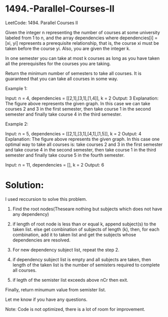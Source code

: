 # 1494.-Parallel-Courses-II
LeetCode: 1494. Parallel Courses II


Given the integer n representing the number of courses at some university labeled from 1 to n, and the array dependencies where dependencies[i] = [xi, yi]  represents a prerequisite relationship, that is, the course xi must be taken before the course yi.  Also, you are given the integer k.

In one semester you can take at most k courses as long as you have taken all the prerequisites for the courses you are taking.

Return the minimum number of semesters to take all courses. It is guaranteed that you can take all courses in some way.

Example 1:

Input: n = 4, dependencies = [[2,1],[3,1],[1,4]], k = 2
Output: 3 
Explanation: The figure above represents the given graph. In this case we can take courses 2 and 3 in the first semester, then take course 1 in the second semester and finally take course 4 in the third semester.


Example 2:

Input: n = 5, dependencies = [[2,1],[3,1],[4,1],[1,5]], k = 2
Output: 4 
Explanation: The figure above represents the given graph. In this case one optimal way to take all courses is: take courses 2 and 3 in the first semester and take course 4 in the second semester, then take course 1 in the third semester and finally take course 5 in the fourth semester.


Input: n = 11, dependencies = [], k = 2
Output: 6


# Solution:
I used reccursion to solve this problem.

1. Find the root nodes(Theseare nothing but subjects which does not have any dependency)

2. if length of root node is less than or equal k, append subject(s) to the taken list.
   else get combination of subjects of length (k),
   then, for each combination, add it to taken list and get the subjects whose dependencies are resolved.
3. For new dependency subject list, repeat the step 2.
4. if dependency subject list is empty and all subjects are taken, then length of the taken list is the number of semisters required to complete all courses.
5. if legth of the semister list exceeds above nCr then exit.

Finally, return minumum value from semister list.

Let me know if you have any questions.

Note: Code is not optimized, there is a lot of room for improvement.
